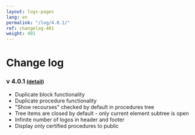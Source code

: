 ```yaml
---
layout: logs-pages
lang: en
permalink: "/log/4.0.1/"
ref: changelog-401
weight: 401
---
```


# Change log

### v 4.0.1  <small>[(detail]())</small>

<ul class="changelog">
	<li class="ch-added">Duplicate block functionality</li>
	<li class="ch-added">Duplicate procedure functionality</li>
	<li class="ch-updated">"Show recourses" checked by default in procedures tree</li>
	<li class="ch-updated">Tree items are closed by default - only current element subtree is open</li>
	<li class="ch-updated">Infinite number of logos in header and footer</li>
	<li class="ch-added">Display only certified procedures to public</li>
</ul>
